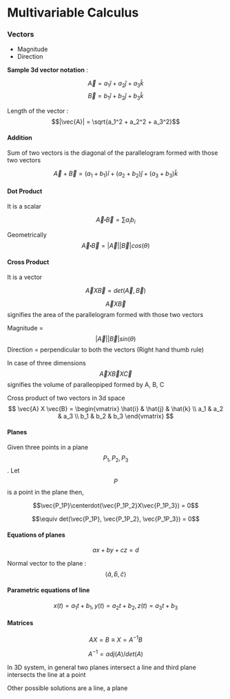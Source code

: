 # Multivariable Calculus

### Vectors

* Magnitude
* Direction

**Sample 3d vector notation** : 

$$\vec{A} = a_1\hat{i} + a_2\hat{j} + a_3\hat{k}$$
$$\vec{B} = b_1\hat{i} + b_2\hat{j} + b_3\hat{k}$$

Length of the vector : $$|\vec{A}| = \sqrt{a_1^2 + a_2^2 + a_3^2}$$

#### Addition

Sum of two vectors is the diagonal of the parallelogram formed with those two vectors 

$$\vec{A} + \vec{B} = (a_1 + b_1)\hat{i} + (a_2 + b_2)\hat{j} + (a_3 + b_3)\hat{k}$$

#### Dot Product

It is a scalar

$$\vec{A} \centerdot \vec{B} = \sum{a_ib_i}$$

Geometrically $$\vec{A} \centerdot \vec{B} = |\vec{A}||\vec{B}| cos(\theta)$$

#### Cross Product

It is a vector

$$\vec{A} X \vec{B} = det(\vec{A}, \vec{B})$$

$$\vec{A} X \vec{B}$$ signifies the area of the parallelogram formed with those two vectors

Magnitude = $$|\vec{A}||\vec{B}| sin(\theta)$$
Direction = perpendicular to both the vectors (Right hand thumb rule)

In case of three dimensions $$\vec{A} X \vec{B} X \vec{C}$$ signifies the volume of paralleopiped formed by A, B, C


Cross product of two vectors in 3d space
$$
\vec{A} X \vec{B} = 
\begin{vmatrix}
   \hat{i} & \hat{j} & \hat{k} \\
   a_1 & a_2 & a_3 \\
   b_1 & b_2 & b_3
\end{vmatrix}
$$

#### Planes

Given three points in a plane $$P_1, P_2, P_3$$. Let $$P$$ is a point in the plane then,

$$\vec{P_1P}\centerdot(\vec{P_1P_2}X\vec{P_1P_3}) = 0$$

$$\equiv det(\vec{P_1P}, \vec{P_1P_2}, \vec{P_1P_3}) = 0$$

#### Equations of planes

$$ ax + by + cz = d $$

Normal vector to the plane : $$\langle \hat{a}, \hat{b}, \hat{c} \rangle$$

#### Parametric equations of line

$$
x(t) = a_1t+b_1,
y(t) = a_2t+b_2,
z(t) = a_3t+b_3
$$

#### Matrices

$$ AX = B \equiv X = A^{-1}B$$

$$ A^{-1} = adj(A)/det(A)$$

In 3D system, in general two planes intersect a line and third plane intersects the line at a point

Other possible solutions are a line, a plane
